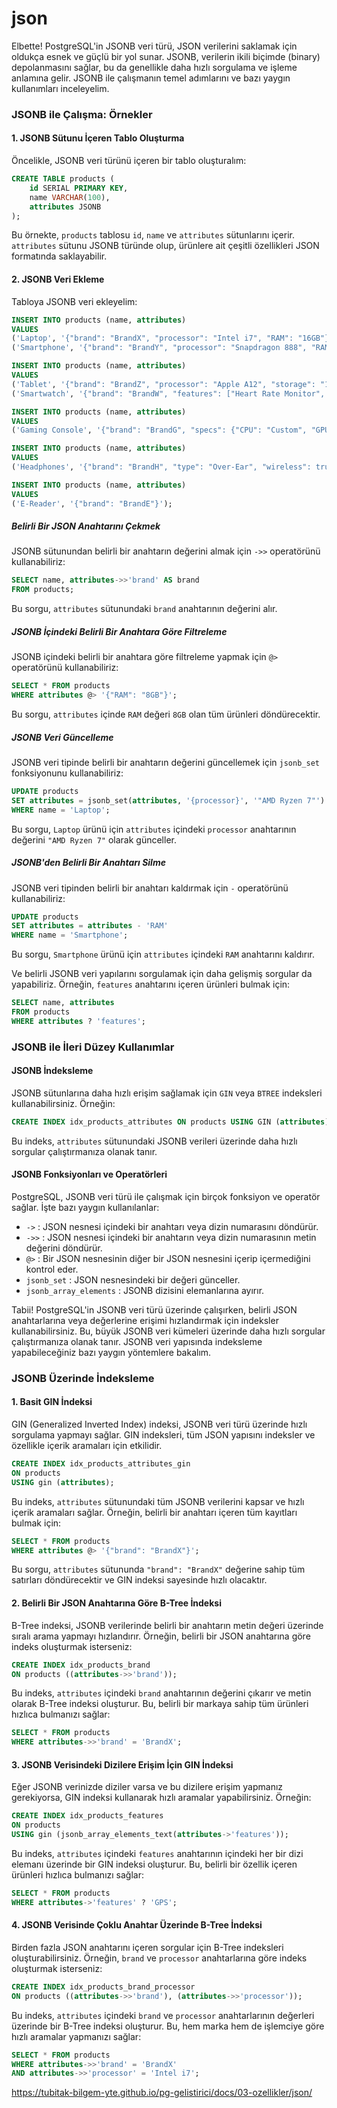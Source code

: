 # json


Elbette! PostgreSQL'in JSONB veri türü, JSON verilerini saklamak için oldukça esnek ve güçlü bir yol sunar. JSONB, verilerin ikili biçimde (binary) depolanmasını sağlar, bu da genellikle daha hızlı sorgulama ve işleme anlamına gelir. JSONB ile çalışmanın temel adımlarını ve bazı yaygın kullanımları inceleyelim.

### JSONB ile Çalışma: Örnekler

#### 1. JSONB Sütunu İçeren Tablo Oluşturma

Öncelikle, JSONB veri türünü içeren bir tablo oluşturalım:

```sql
CREATE TABLE products (
    id SERIAL PRIMARY KEY,
    name VARCHAR(100),
    attributes JSONB
);
```

Bu örnekte, `products` tablosu `id`, `name` ve `attributes` sütunlarını içerir. `attributes` sütunu JSONB türünde olup, ürünlere ait çeşitli özellikleri JSON formatında saklayabilir.

#### 2. JSONB Veri Ekleme

Tabloya JSONB veri ekleyelim:

```sql
INSERT INTO products (name, attributes)
VALUES
('Laptop', '{"brand": "BrandX", "processor": "Intel i7", "RAM": "16GB"}'),
('Smartphone', '{"brand": "BrandY", "processor": "Snapdragon 888", "RAM": "8GB"}');

INSERT INTO products (name, attributes)
VALUES
('Tablet', '{"brand": "BrandZ", "processor": "Apple A12", "storage": "128GB"}'),
('Smartwatch', '{"brand": "BrandW", "features": ["Heart Rate Monitor", "GPS", "Bluetooth"]}');

INSERT INTO products (name, attributes)
VALUES
('Gaming Console', '{"brand": "BrandG", "specs": {"CPU": "Custom", "GPU": "RDNA 2", "RAM": "16GB"}, "released_year": 2021}');

INSERT INTO products (name, attributes)
VALUES
('Headphones', '{"brand": "BrandH", "type": "Over-Ear", "wireless": true, "noise_cancellation": true}');

INSERT INTO products (name, attributes)
VALUES
('E-Reader', '{"brand": "BrandE"}');

```

##### Belirli Bir JSON Anahtarını Çekmek

JSONB sütunundan belirli bir anahtarın değerini almak için `->>` operatörünü kullanabiliriz:

```sql
SELECT name, attributes->>'brand' AS brand
FROM products;
```

Bu sorgu, `attributes` sütunundaki `brand` anahtarının değerini alır.

##### JSONB İçindeki Belirli Bir Anahtara Göre Filtreleme

JSONB içindeki belirli bir anahtara göre filtreleme yapmak için `@>` operatörünü kullanabiliriz:

```sql
SELECT * FROM products
WHERE attributes @> '{"RAM": "8GB"}';
```

Bu sorgu, `attributes` içinde `RAM` değeri `8GB` olan tüm ürünleri döndürecektir.

##### JSONB Veri Güncelleme

JSONB veri tipinde belirli bir anahtarın değerini güncellemek için `jsonb_set` fonksiyonunu kullanabiliriz:

```sql
UPDATE products
SET attributes = jsonb_set(attributes, '{processor}', '"AMD Ryzen 7"')
WHERE name = 'Laptop';
```

Bu sorgu, `Laptop` ürünü için `attributes` içindeki `processor` anahtarının değerini `"AMD Ryzen 7"` olarak günceller.

##### JSONB'den Belirli Bir Anahtarı Silme

JSONB veri tipinden belirli bir anahtarı kaldırmak için `-` operatörünü kullanabiliriz:

```sql
UPDATE products
SET attributes = attributes - 'RAM'
WHERE name = 'Smartphone';
```

Bu sorgu, `Smartphone` ürünü için `attributes` içindeki `RAM` anahtarını kaldırır.


Ve belirli JSONB veri yapılarını sorgulamak için daha gelişmiş sorgular da yapabiliriz. Örneğin, `features` anahtarını içeren ürünleri bulmak için:

```sql
SELECT name, attributes
FROM products
WHERE attributes ? 'features';
```

### JSONB ile İleri Düzey Kullanımlar

#### JSONB İndeksleme

JSONB sütunlarına daha hızlı erişim sağlamak için `GIN` veya `BTREE` indeksleri kullanabilirsiniz. Örneğin:

```sql
CREATE INDEX idx_products_attributes ON products USING GIN (attributes);
```

Bu indeks, `attributes` sütunundaki JSONB verileri üzerinde daha hızlı sorgular çalıştırmanıza olanak tanır.

#### JSONB Fonksiyonları ve Operatörleri

PostgreSQL, JSONB veri türü ile çalışmak için birçok fonksiyon ve operatör sağlar. İşte bazı yaygın kullanılanlar:

- `->` : JSON nesnesi içindeki bir anahtarı veya dizin numarasını döndürür.
- `->>` : JSON nesnesi içindeki bir anahtarın veya dizin numarasının metin değerini döndürür.
- `@>` : Bir JSON nesnesinin diğer bir JSON nesnesini içerip içermediğini kontrol eder.
- `jsonb_set` : JSON nesnesindeki bir değeri günceller.
- `jsonb_array_elements` : JSONB dizisini elemanlarına ayırır.




Tabii! PostgreSQL'in JSONB veri türü üzerinde çalışırken, belirli JSON anahtarlarına veya değerlerine erişimi hızlandırmak için indeksler kullanabilirsiniz. Bu, büyük JSONB veri kümeleri üzerinde daha hızlı sorgular çalıştırmanıza olanak tanır. JSONB veri yapısında indeksleme yapabileceğiniz bazı yaygın yöntemlere bakalım.

### JSONB Üzerinde İndeksleme

#### 1. Basit GIN İndeksi

GIN (Generalized Inverted Index) indeksi, JSONB veri türü üzerinde hızlı sorgulama yapmayı sağlar. GIN indeksleri, tüm JSON yapısını indeksler ve özellikle içerik aramaları için etkilidir.

```sql
CREATE INDEX idx_products_attributes_gin
ON products
USING gin (attributes);
```

Bu indeks, `attributes` sütunundaki tüm JSONB verilerini kapsar ve hızlı içerik aramaları sağlar. Örneğin, belirli bir anahtarı içeren tüm kayıtları bulmak için:

```sql
SELECT * FROM products
WHERE attributes @> '{"brand": "BrandX"}';
```

Bu sorgu, `attributes` sütununda `"brand": "BrandX"` değerine sahip tüm satırları döndürecektir ve GIN indeksi sayesinde hızlı olacaktır.

#### 2. Belirli Bir JSON Anahtarına Göre B-Tree İndeksi

B-Tree indeksi, JSONB verilerinde belirli bir anahtarın metin değeri üzerinde sıralı arama yapmayı hızlandırır. Örneğin, belirli bir JSON anahtarına göre indeks oluşturmak isterseniz:

```sql
CREATE INDEX idx_products_brand
ON products ((attributes->>'brand'));
```

Bu indeks, `attributes` içindeki `brand` anahtarının değerini çıkarır ve metin olarak B-Tree indeksi oluşturur. Bu, belirli bir markaya sahip tüm ürünleri hızlıca bulmanızı sağlar:

```sql
SELECT * FROM products
WHERE attributes->>'brand' = 'BrandX';
```

#### 3. JSONB Verisindeki Dizilere Erişim İçin GIN İndeksi

Eğer JSONB verinizde diziler varsa ve bu dizilere erişim yapmanız gerekiyorsa, GIN indeksi kullanarak hızlı aramalar yapabilirsiniz. Örneğin:

```sql
CREATE INDEX idx_products_features
ON products
USING gin (jsonb_array_elements_text(attributes->'features'));
```

Bu indeks, `attributes` içindeki `features` anahtarının içindeki her bir dizi elemanı üzerinde bir GIN indeksi oluşturur. Bu, belirli bir özellik içeren ürünleri hızlıca bulmanızı sağlar:

```sql
SELECT * FROM products
WHERE attributes->'features' ? 'GPS';
```

#### 4. JSONB Verisinde Çoklu Anahtar Üzerinde B-Tree İndeksi

Birden fazla JSON anahtarını içeren sorgular için B-Tree indeksleri oluşturabilirsiniz. Örneğin, `brand` ve `processor` anahtarlarına göre indeks oluşturmak isterseniz:

```sql
CREATE INDEX idx_products_brand_processor
ON products ((attributes->>'brand'), (attributes->>'processor'));
```

Bu indeks, `attributes` içindeki `brand` ve `processor` anahtarlarının değerleri üzerinde bir B-Tree indeksi oluşturur. Bu, hem marka hem de işlemciye göre hızlı aramalar yapmanızı sağlar:

```sql
SELECT * FROM products
WHERE attributes->>'brand' = 'BrandX'
AND attributes->>'processor' = 'Intel i7';
```


https://tubitak-bilgem-yte.github.io/pg-gelistirici/docs/03-ozellikler/json/

